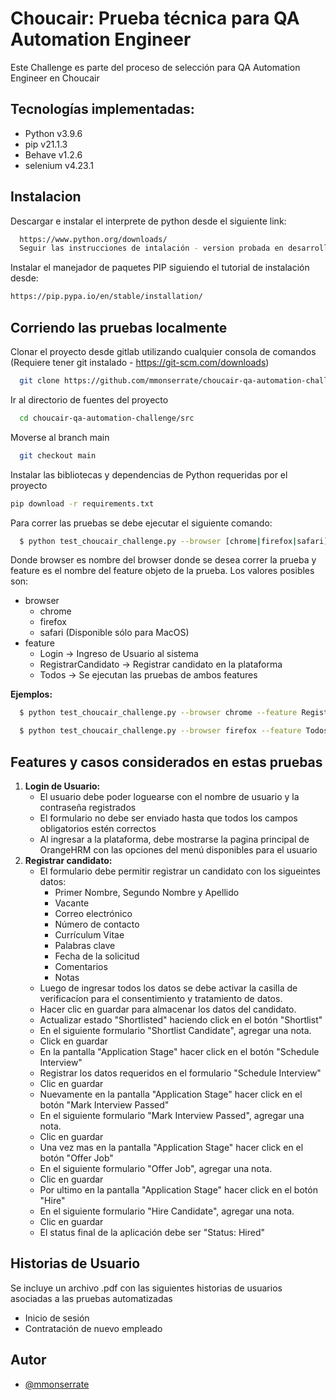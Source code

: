 
# Choucair: Prueba técnica para QA Automation Engineer

Este Challenge es parte del proceso de selección para QA Automation Engineer en Choucair

## Tecnologías implementadas:
* Python v3.9.6
* pip v21.1.3
* Behave v1.2.6
* selenium v4.23.1



## Instalacion

Descargar e instalar el interprete de python desde el siguiente link:

```bash
  https://www.python.org/downloads/
  Seguir las instrucciones de intalación - version probada en desarrollo: 3.9.6
```

Instalar el manejador de paquetes PIP siguiendo el tutorial de instalación desde:

```bash
https://pip.pypa.io/en/stable/installation/
```



## Corriendo las pruebas localmente

Clonar el proyecto desde gitlab utilizando cualquier consola de comandos (Requiere tener git instalado - https://git-scm.com/downloads)

```bash
  git clone https://github.com/mmonserrate/choucair-qa-automation-challenge.git
```

Ir al directorio de fuentes del proyecto 

```bash
  cd choucair-qa-automation-challenge/src
```
Moverse al branch main

```bash
  git checkout main
```

Instalar las bibliotecas y dependencias de Python requeridas por el proyecto

```bash
pip download -r requirements.txt
```

Para correr las pruebas se debe ejecutar el siguiente comando:
```bash
  $ python test_choucair_challenge.py --browser [chrome|firefox|safari] --feature  [Login|RegistrarCandidato|Todos]
```
Donde browser es nombre del browser donde se desea correr la prueba y feature es el nombre del feature objeto de la prueba. Los valores posibles son:
* browser
  - chrome
  - firefox
  - safari (Disponible sólo para MacOS)
* feature
  - Login -> Ingreso de Usuario al sistema
  - RegistrarCandidato -> Registrar candidato en la plataforma
  - Todos -> Se ejecutan las pruebas de ambos features

**Ejemplos:**

```bash
  $ python test_choucair_challenge.py --browser chrome --feature RegistrarCandidato
```
```bash
  $ python test_choucair_challenge.py --browser firefox --feature Todos
```

## Features y casos considerados en estas pruebas 
1. **Login de Usuario:**
    - El usuario debe poder loguearse con el nombre de usuario y la contraseña registrados
    - El formulario no debe ser enviado hasta que todos los campos obligatorios estén correctos
    - Al ingresar a la plataforma, debe mostrarse la pagina principal de OrangeHRM con las opciones del menú disponibles para el usuario
2. **Registrar candidato:**
    - El formulario debe permitir registrar un candidato con los sigueintes datos: 
      - Primer Nombre, Segundo Nombre y Apellido 
      - Vacante 
      - Correo electrónico 
      - Número de contacto 
      - Currículum Vitae 
      - Palabras clave 
      - Fecha de la solicitud
      - Comentarios
      - Notas
   - Luego de ingresar todos los datos se debe activar la casilla de verificacíon para el consentimiento y tratamiento de datos.
   - Hacer clic en guardar para almacenar los datos del candidato.
   - Actualizar estado "Shortlisted" haciendo click en el botón "Shortlist"
   - En el siguiente formulario "Shortlist Candidate", agregar una nota.
   - Click en guardar
   - En la pantalla "Application Stage" hacer click en el botón "Schedule Interview"
   - Registrar los datos requeridos en el formulario "Schedule Interview"
   - Clic en guardar
   - Nuevamente en la pantalla "Application Stage" hacer click en el botón "Mark Interview Passed"
   - En el siguiente formulario "Mark Interview Passed", agregar una nota.
   - Clic en guardar
   - Una vez mas en la pantalla "Application Stage" hacer click en el botón "Offer Job"
   - En el siguiente formulario "Offer Job", agregar una nota.
   - Clic en guardar
   - Por ultimo en la pantalla "Application Stage" hacer click en el botón "Hire"
   - En el siguiente formulario "Hire Candidate", agregar una nota.
   - Clic en guardar
   - El status final de la aplicación debe ser "Status: Hired"

## Historias de Usuario
Se incluye un archivo .pdf con las siguientes historias de usuarios asociadas a las pruebas automatizadas
* Inicio de sesión
* Contratación de nuevo empleado

## Autor

- [@mmonserrate](https://www.github.com/mmonserrate)